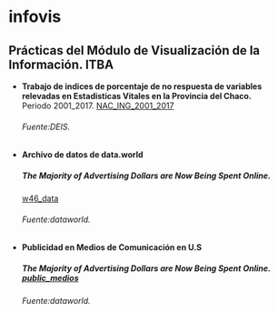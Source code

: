 # infovis

## Prácticas del Módulo de Visualización de la Información. ITBA

  - **Trabajo de indices de porcentaje de no respuesta de variables relevadas en Estadisticas Vitales en la Provincia del Chaco.**  
    Periodo 2001_2017. [NAC_ING_2001_2017](https://cdlezana.github.io/infovis/Nac_NR_2001.html)  
    ###### Fuente:DEIS.

  - **Archivo de datos de data.world**  
    ##### The Majority of Advertising Dollars are Now Being Spent Online.  
      [w46_data](https://cdlezana.github.io/infovis/w46_data.tsv)  
      ###### Fuente:dataworld.

  - **Publicidad en Medios de Comunicación en U.S**  
    ##### The Majority of Advertising Dollars are Now Being Spent Online. [public_medios](https:/cdlezana.github.io/infovis/public_medios.html)
    ###### Fuente:dataworld.
